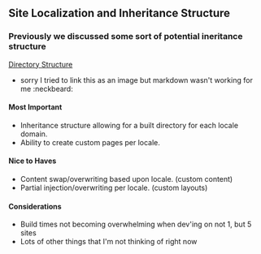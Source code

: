 ## Site Localization and Inheritance Structure

### Previously we discussed some sort of potential ineritance structure

[Directory Structure](http://cl.ly/image/300F0x3Q1X3D)
- sorry I tried to link this as an image but markdown wasn't working for me :neckbeard:

#### Most Important
- Inheritance structure allowing for a built directory for each locale domain.
- Ability to create custom pages per locale.

#### Nice to Haves
- Content swap/overwriting based upon locale. (custom content)
- Partial injection/overwriting per locale. (custom layouts)

#### Considerations
- Build times not becoming overwhelming when dev'ing on not 1, but 5 sites
- Lots of other things that I'm not thinking of right now
